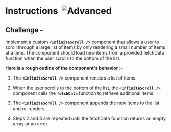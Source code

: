 # Instructions&nbsp; ![Advanced](https://img.shields.io/badge/Advanced-yellow)

## Challenge -

Implement a custom **`<InfiniteScroll />`** component that allows a user to scroll through a large list of items by only rendering a small number of items at a time. The component should load new items from a provided fetchData function when the user scrolls to the bottom of the list.

**Here is a rough outline of the component's behavior** :-

1. The **`<InfiniteScroll />`** component renders a list of items.

2. When the user scrolls to the bottom of the list, the
   **`<InfiniteScroll />`** component calls the **`fetchData`** function to retrieve additional items.

3. The **`<InfiniteScroll />`** component appends the new items to the list and re-renders.

4. Steps 2 and 3 are repeated until the fetchData function returns an empty array or an error.
